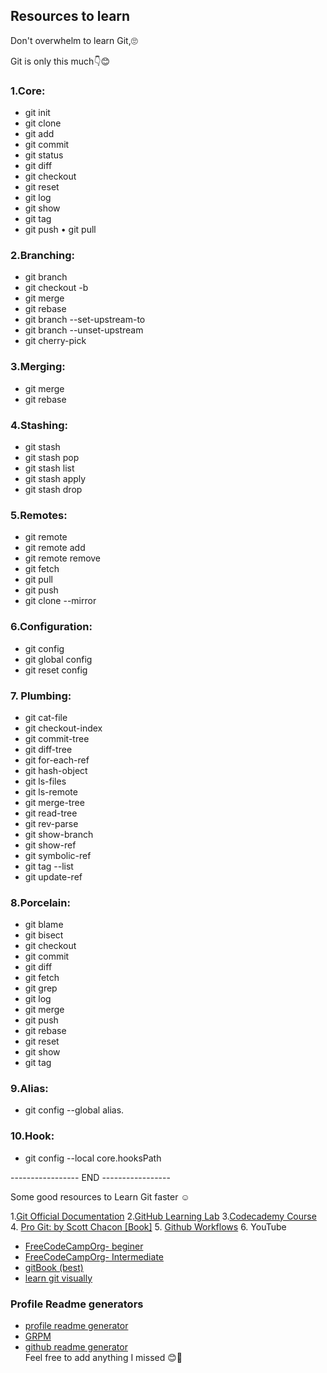 ## Resources to learn

Don't overwhelm to learn Git,🙄

Git is only this much👇😊

### 1.Core:
-   git init
-   git clone
-   git add
-   git commit
-   git status
-   git diff
-   git checkout
-   git reset
-   git log
-   git show
-   git tag
-   git push
•   git pull

### 2.Branching:
-   git branch
-   git checkout -b
-   git merge
-   git rebase
-   git branch --set-upstream-to
-   git branch --unset-upstream
-   git cherry-pick

### 3.Merging:
-   git merge
-   git rebase

### 4.Stashing:
-   git stash
-   git stash pop
-   git stash list
-   git stash apply
-   git stash drop

### 5.Remotes:
-   git remote
-   git remote add
-   git remote remove
-   git fetch
-   git pull
-   git push
-   git clone --mirror

### 6.Configuration:
-   git config
-   git global config
-   git reset config

### 7. Plumbing:
-   git cat-file
-   git checkout-index
-   git commit-tree
-   git diff-tree
-   git for-each-ref
-   git hash-object
-   git ls-files
-   git ls-remote
-   git merge-tree
-   git read-tree
-   git rev-parse
-   git show-branch
-   git show-ref
-   git symbolic-ref
-   git tag --list
-   git update-ref

### 8.Porcelain:
-   git blame
-   git bisect
-   git checkout
-   git commit
-   git diff
-   git fetch
-   git grep
-   git log
-   git merge
-   git push
-   git rebase
-   git reset
-   git show
-   git tag

### 9.Alias:
-  git config --global alias.<alias> <command>

### 10.Hook:
-  git config --local core.hooksPath <path>

----------------- END -----------------

Some good resources to Learn Git faster ☺️

1.[Git Official Documentation](git-scm.com/doc)
2.[GitHub Learning Lab](udacity.com/course/version…)
3.[Codecademy Course](codecademy.com/learn/learn-git)
4. [Pro Git: by Scott Chacon [Book]](git-scm.com/book/en/v2)
5. [Github Workflows](https://ooloo.io/project/github-flow/git-workflows)
6. YouTube
- [FreeCodeCampOrg- beginer](rb.gy/ljxt5s)
- [FreeCodeCampOrg- Intermediate](rb.gy/1x6mc)
- [gitBook (best)](https://git-scm.com/book/en/v2)
- [learn git visually](https://git-school.github.io/visualizing-git/) 




### Profile Readme generators
- [profile readme generator](https://profile-readme-generator.com/)
- [GRPM](https://gprm.itsvg.in/)
- [github readme generator](https://readme.shaankhan.dev/)
<br>Feel free to add anything I missed 😊🌱










